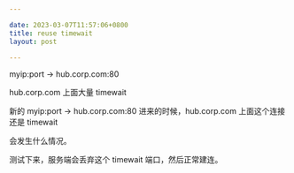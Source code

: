 ```yaml
---

date: 2023-03-07T11:57:06+0800
title: reuse timewait
layout: post

---
```


myip:port -> hub.corp.com:80

hub.corp.com 上面大量 timewait

新的 myip:port -> hub.corp.com:80 进来的时候，hub.corp.com 上面这个连接还是 timewait

会发生什么情况。

测试下来，服务端会丢弃这个 timewait 端口，然后正常建连。
